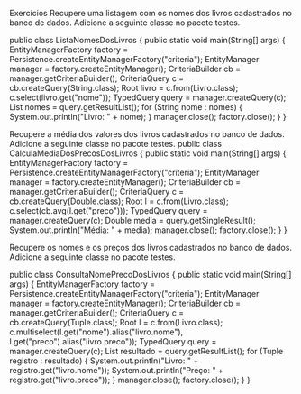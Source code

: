 Exercícios
Recupere uma listagem com os nomes dos livros cadastrados no banco de dados. Adicione a seguinte classe no pacote testes.

public class ListaNomesDosLivros {
public static void main(String[] args) {
EntityManagerFactory factory = 
Persistence.createEntityManagerFactory("criteria");
EntityManager manager = factory.createEntityManager();
CriteriaBuilder cb = manager.getCriteriaBuilder();
CriteriaQuery<String> c = cb.createQuery(String.class);
Root<Livro> livro = c.from(Livro.class);
c.select(livro.<String>get("nome"));
TypedQuery<String> query = manager.createQuery(c);
List<String> nomes = query.getResultList();
for (String nome : nomes) {
System.out.println("Livro: " + nome);
}
manager.close();
factory.close();
}
}

Recupere a média dos valores dos livros cadastrados no banco de dados. Adicione a seguinte classe no pacote testes.
public class CalculaMediaDosPrecosDosLivros {
public static void main(String[] args) {
EntityManagerFactory factory = 
Persistence.createEntityManagerFactory("criteria");
EntityManager manager = factory.createEntityManager();
CriteriaBuilder cb = manager.getCriteriaBuilder();
CriteriaQuery<Double> c = cb.createQuery(Double.class);
Root<Livro> l = c.from(Livro.class);
c.select(cb.avg(l.<Double>get("preco")));
TypedQuery<Double> query = manager.createQuery(c);
Double media = query.getSingleResult();
System.out.println("Média: " + media);
manager.close();
factory.close();
}
}

Recupere os nomes e os preços dos livros cadastrados no banco de dados. Adicione a seguinte classe no pacote testes.

public class ConsultaNomePrecoDosLivros {
public static void main(String[] args) {
EntityManagerFactory factory = 
Persistence.createEntityManagerFactory("criteria");
EntityManager manager = factory.createEntityManager();
CriteriaBuilder cb = manager.getCriteriaBuilder();
CriteriaQuery<Tuple> c = cb.createQuery(Tuple.class);
Root<Livro> l = c.from(Livro.class);
c.multiselect(l.<String>get("nome").alias("livro.nome"), l.<Double>get("preco").alias("livro.preco"));
TypedQuery<Tuple> query = manager.createQuery(c);
List<Tuple> resultado = query.getResultList();
for (Tuple registro : resultado) {
System.out.println("Livro: " + registro.get("livro.nome"));
System.out.println("Preço: " + registro.get("livro.preco"));
}
manager.close();
factory.close();
}
}
